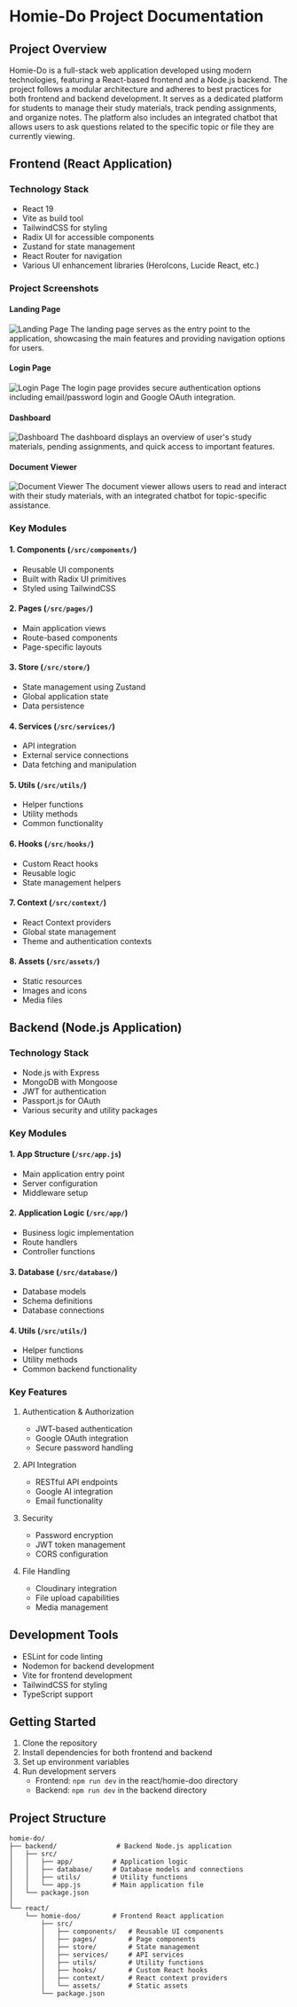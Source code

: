 # Homie-Do Project Documentation

## Project Overview

Homie-Do is a full-stack web application developed using modern technologies, featuring a React-based frontend and a Node.js backend. The project follows a modular architecture and adheres to best practices for both frontend and backend development. It serves as a dedicated platform for students to manage their study materials, track pending assignments, and organize notes. The platform also includes an integrated chatbot that allows users to ask questions related to the specific topic or file they are currently viewing.

## Frontend (React Application)

### Technology Stack

- React 19
- Vite as build tool
- TailwindCSS for styling
- Radix UI for accessible components
- Zustand for state management
- React Router for navigation
- Various UI enhancement libraries (HeroIcons, Lucide React, etc.)

### Project Screenshots

#### Landing Page

![Landing Page](screenshots/landingpage.png)
The landing page serves as the entry point to the application, showcasing the main features and providing navigation options for users.

#### Login Page

![Login Page](screenshots/loginpage.png)
The login page provides secure authentication options including email/password login and Google OAuth integration.

#### Dashboard

![Dashboard](screenshots/dashboard.png)
The dashboard displays an overview of user's study materials, pending assignments, and quick access to important features.

#### Document Viewer

![Document Viewer](screenshots/document-viewer.png)
The document viewer allows users to read and interact with their study materials, with an integrated chatbot for topic-specific assistance.

### Key Modules

#### 1. Components (`/src/components/`)

- Reusable UI components
- Built with Radix UI primitives
- Styled using TailwindCSS

#### 2. Pages (`/src/pages/`)

- Main application views
- Route-based components
- Page-specific layouts

#### 3. Store (`/src/store/`)

- State management using Zustand
- Global application state
- Data persistence

#### 4. Services (`/src/services/`)

- API integration
- External service connections
- Data fetching and manipulation

#### 5. Utils (`/src/utils/`)

- Helper functions
- Utility methods
- Common functionality

#### 6. Hooks (`/src/hooks/`)

- Custom React hooks
- Reusable logic
- State management helpers

#### 7. Context (`/src/context/`)

- React Context providers
- Global state management
- Theme and authentication contexts

#### 8. Assets (`/src/assets/`)

- Static resources
- Images and icons
- Media files

## Backend (Node.js Application)

### Technology Stack

- Node.js with Express
- MongoDB with Mongoose
- JWT for authentication
- Passport.js for OAuth
- Various security and utility packages

### Key Modules

#### 1. App Structure (`/src/app.js`)

- Main application entry point
- Server configuration
- Middleware setup

#### 2. Application Logic (`/src/app/`)

- Business logic implementation
- Route handlers
- Controller functions

#### 3. Database (`/src/database/`)

- Database models
- Schema definitions
- Database connections

#### 4. Utils (`/src/utils/`)

- Helper functions
- Utility methods
- Common backend functionality

### Key Features

1. Authentication & Authorization

   - JWT-based authentication
   - Google OAuth integration
   - Secure password handling

2. API Integration

   - RESTful API endpoints
   - Google AI integration
   - Email functionality

3. Security

   - Password encryption
   - JWT token management
   - CORS configuration

4. File Handling
   - Cloudinary integration
   - File upload capabilities
   - Media management

## Development Tools

- ESLint for code linting
- Nodemon for backend development
- Vite for frontend development
- TailwindCSS for styling
- TypeScript support

## Getting Started

1. Clone the repository
2. Install dependencies for both frontend and backend
3. Set up environment variables
4. Run development servers
   - Frontend: `npm run dev` in the react/homie-doo directory
   - Backend: `npm run dev` in the backend directory

## Project Structure

```
homie-do/
├── backend/               # Backend Node.js application
│   ├── src/
│   │   ├── app/          # Application logic
│   │   ├── database/     # Database models and connections
│   │   ├── utils/        # Utility functions
│   │   └── app.js        # Main application file
│   └── package.json
│
└── react/
    └── homie-doo/        # Frontend React application
        ├── src/
        │   ├── components/   # Reusable UI components
        │   ├── pages/        # Page components
        │   ├── store/        # State management
        │   ├── services/     # API services
        │   ├── utils/        # Utility functions
        │   ├── hooks/        # Custom React hooks
        │   ├── context/      # React context providers
        │   └── assets/       # Static assets
        └── package.json
```

